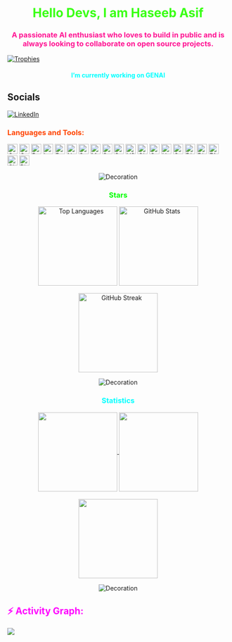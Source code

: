 <h1 align="center" style="color:#39FF14;">Hello Devs, I am Haseeb Asif</h1>  
<h3 align="center" style="color:#FF1493;">A passionate AI enthusiast who loves to build in public and is always looking to collaborate on open source projects.</h3>  

<p align="left">  
  <a href="https://github.com/ryo-ma/github-profile-trophy">  
    <img src="https://github-profile-trophy.vercel.app/?username=Haseebasif7&theme=dracula" alt="Trophies"/>  
  </a>  
</p>  

<h2 align="center" style="color:#00FFFF; font-size: 1em;">I’m currently working on GENAI</h2>  

## Socials  
[![LinkedIn](https://img.shields.io/badge/LinkedIn-%230077B5.svg?logo=linkedin&logoColor=white)](https://linkedin.com/in/haseeb-asif)  

<h3 align="left" style="color:#FF4500;">Languages and Tools:</h3>  
<p align="left">  
  <img src="https://img.shields.io/badge/c-%231E90FF.svg?style=flat&logo=c&logoColor=white" alt="C" height="23"/>  
  <img src="https://img.shields.io/badge/c++-%231E90FF.svg?style=flat&logo=c%2B%2B&logoColor=white" alt="C++" height="23"/>  
  <img src="https://img.shields.io/badge/python-%23FFD700.svg?style=flat&logo=python&logoColor=black" alt="Python" height="23"/>  
  <img src="https://img.shields.io/badge/LangChain-%2300FFFF.svg?style=flat&logo=langchain&logoColor=black" alt="LangChain" height="23"/>  
  <img src="https://img.shields.io/badge/pandas-%23FF6347.svg?style=flat&logo=pandas&logoColor=black" alt="Pandas" height="23"/>  
  <img src="https://img.shields.io/badge/numpy-%2370DB93.svg?style=flat&logo=numpy&logoColor=black" alt="Numpy" height="23"/>  
  <img src="https://img.shields.io/badge/scikit--learn-%23F0E68C.svg?style=flat&logo=scikit-learn&logoColor=black" alt="Scikit Learn" height="23"/>  
  <img src="https://img.shields.io/badge/matplotlib-%23BA55D3.svg?style=flat&logo=matplotlib&logoColor=white" alt="Matplotlib" height="23"/>  
  <img src="https://img.shields.io/badge/seaborn-%23FF4500.svg?style=flat&logo=seaborn&logoColor=white" alt="Seaborn" height="23"/>  
  <img src="https://img.shields.io/badge/streamlit-%23FF1493.svg?style=flat&logo=streamlit&logoColor=white" alt="Streamlit" height="23"/>  
  <img src="https://img.shields.io/badge/VS%20Code-%2300CED1.svg?style=flat&logo=visual-studio-code&logoColor=black" alt="VS Code" height="23"/>  
  <img src="https://img.shields.io/badge/git-%23FF4500.svg?style=flat&logo=git&logoColor=white" alt="Git" height="23"/>  
  <img src="https://img.shields.io/badge/GroqCloud-%23ADFF2F.svg?style=flat&logo=cloud&logoColor=black" alt="GroqCloud" height="23"/>  
  <img src="https://img.shields.io/badge/Hugging%20Face-%23FF69B4.svg?style=flat&logo=huggingface&logoColor=black" alt="Hugging Face" height="23"/>  
  <img src="https://img.shields.io/badge/gTTS-%2300FF00.svg?style=flat&logo=google&logoColor=black" alt="Google Text-to-Speech" height="23"/>  
  <img src="https://img.shields.io/badge/discord.py-%231E90FF.svg?style=flat&logo=discord&logoColor=white" alt="Discord.py" height="23"/>  
  <img src="https://img.shields.io/badge/Discord%20API-%231E90FF.svg?style=flat&logo=discord&logoColor=white" alt="Discord API" height="23"/>
  <img src="https://img.shields.io/badge/FAISS-%23FF4500.svg?style=flat&logo=facebook&logoColor=white" alt="FAISS" height="23"/>
  <img src="https://img.shields.io/badge/Chroma_DB-%23FFD700.svg?style=flat&logoColor=black" alt="Chroma DB" height="23"/>
  <img src="https://img.shields.io/badge/Pinecone-%23FF6347.svg?style=flat&color=black" alt="Pinecone" height="23"/>
</p>  

<p align="center">  
  <img src="https://user-images.githubusercontent.com/73097560/115834477-dbab4500-a447-11eb-908a-139a6edaec5c.gif" alt="Decoration" style="animation: pulse 1.5s infinite;">  
</p>  

<h3 align="center" style="color:#00FF00;">Stars</h3>  
<div align="center">  
  <span align="center">  
    <img align="center" height="180em" src="https://github-readme-stats.vercel.app/api/top-langs/?username=Haseebasif7&layout=compact&theme=tokyonight" alt="Top Languages"/>  
  </span>  
  <span align="center">  
    <img align="center" height="180em" src="https://github-readme-stats.vercel.app/api?username=Haseebasif7&show_icons=true&locale=en&theme=tokyonight" alt="GitHub Stats"/>  
  </span>  
  <br/>  
  <br/>  
  <span align="center">  
    <img align="center" height="180em" src="https://github-readme-streak-stats.herokuapp.com/?user=Haseebasif7&theme=tokyonight" alt="GitHub Streak"/>  
  </span>  
</div>  

<p align="center">  
  <img src="https://user-images.githubusercontent.com/73097560/115834477-dbab4500-a447-11eb-908a-139a6edaec5c.gif" alt="Decoration" style="animation: pulse 1.5s infinite;">  
</p>  

<h3 align="center" style="color:#00FFFF;">Statistics</h3>  
<div align="center">  
  <a href="https://github.com/Haseebasif7">
    <img align="center" src="http://github-profile-summary-cards.vercel.app/api/cards/stats?username=Haseebasif7&theme=dracula" height="180em" />
    <img align="center" src="http://github-profile-summary-cards.vercel.app/api/cards/productive-time?username=Haseebasif7&theme=dracula" height="180em" />
    <br/>
    <br/>
    <img align="center" src="http://github-profile-summary-cards.vercel.app/api/cards/profile-details?username=Haseebasif7&theme=dracula" height="180em" />
  </a>
</div>

<p align="center">
  <img src="https://user-images.githubusercontent.com/73097560/115834477-dbab4500-a447-11eb-908a-139a6edaec5c.gif" alt="Decoration"/>
</p>

<h2 align="left" style="color:#FF00FF;">⚡ Activity Graph:</h2>
<img align="center" src="https://github-readme-activity-graph.vercel.app/graph?username=Haseebasif7&theme=dracula"/>

